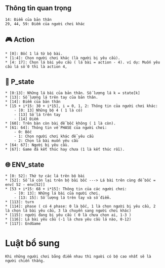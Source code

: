 ##  Thông tin quan trọng
    14: Điểm của bản thân
    29, 44, 59: Điểm của người chơi khác
    
## :video_game: Action
    * [0]: Bốc 1 lá từ bộ bài.
    * [1:4]: Chọn người chơi khác (là người bị yêu cầu).
    * [4: 17]: Chọn lá bài yêu cầu ( lá bài = action - 4). ví dụ: Muốn yêu cầu lá số 0 thì là action 4, 
    
## :bust_in_silhouette: P_state
    * [0:13]: Những lá bài của bản thân. Số lượng lá k = state[k]
    * [13]: Số lượng lá trên tay của bản thân.
    * [14]: Điểm của bản thân
    * [15 + i*15: 30 + i*15], i = 0, 1, 2: Thông tin của người chơi khác:
        - [0: 13] Những bộ 4 ( 1 là có)
        - [13] Số lá trên tay
        - [14] Điểm
    * [60]: Trên bàn còn bài để bốc không ( 1 là còn).
    * [61: 64]: Thông tin về PHASE của người chơi:
        - 0: Bốc
        - 1: Chọn người chơi khác để yêu cầu
        - 2: Chọn lá bài muốn yêu cầu
    * [64: 67]: Người bị yêu cầu.
    * [67]: Game đã kết thúc hay chưa (1 là kết thúc rồi).
## :globe_with_meridians: ENV_state
    * [0: 52]: Thứ tự các lá trên bộ bài
    * [52]: Số lá còn lại trên bộ bài bốc ---> Lá bài trên cùng để bốc = env[ 52 - env[52]]
    * [53 + i*15: 68 + i*15]: Thông tin của các người chơi:
        - [0: 13]: Những lá bài của người chơi.
        - [13: 15]: Số lượng lá trên tay và số điểm.
    * [113]: turn
    * [114]: phase ( có 4 phase: 0 là bốc, 1 là chọn người bị yêu cầu, 2 là chọn lá bài yêu cầu, 3 là chuyển sang người chơi khác)
    * [115]: người đang bị yêu cầu ( 0 là chưa chọn ai, 1-3 )
    * [116]: Lá bài yêu cầu (-1 là chưa yêu cầu lá nào, 0-12)
    * [117]: EndGame
    
# Luật bổ sung
    Khi những người chơi bằng điểm nhau thì người có bộ cao nhất sẽ là người chiến thắng.
